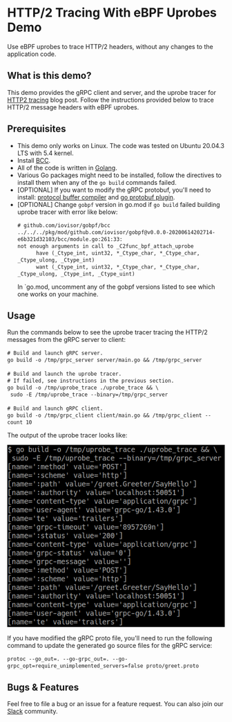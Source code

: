# HTTP/2 Tracing With eBPF Uprobes Demo

Use eBPF uprobes to trace HTTP/2 headers, without any changes to the application code.

## What is this demo?

This demo provides the gRPC client and server, and the uprobe tracer for
[HTTP2 tracing](https://blog.px.dev/http2-tracing) blog post. Follow the instructions provided below
to trace HTTP/2 message headers with eBPF uprobes.

## Prerequisites

* This demo only works on Linux. The code was tested on Ubuntu 20.04.3 LTS with 5.4 kernel.
* Install [BCC](https://github.com/iovisor/bcc/blob/master/INSTALL.md).
* All of the code is written in [Golang](https://go.dev/doc/install).
* Various Go packages might need to be installed, follow the directives to install them when any of
  the `go build` commands failed.
* [OPTIONAL] If you want to modify the gRPC protobuf, you'll need to install:
  [protocol buffer compiler](https://grpc.io/docs/protoc-installation/) and
  [go protobuf plugin](https://grpc.io/docs/languages/go/quickstart/).
* [OPTIONAL] Change `gobpf` version in go.mod if `go build` failed building uprobe tracer with error
  like below:
  ```
  # github.com/iovisor/gobpf/bcc
  ../../../pkg/mod/github.com/iovisor/gobpf@v0.0.0-20200614202714-e6b321d32103/bcc/module.go:261:33:
  not enough arguments in call to _C2func_bpf_attach_uprobe
        have (_Ctype_int, uint32, *_Ctype_char, *_Ctype_char, _Ctype_ulong, _Ctype_int)
        want (_Ctype_int, uint32, *_Ctype_char, *_Ctype_char, _Ctype_ulong, _Ctype_int, _Ctype_uint)
  ```
  In `go.mod, uncomment any of the gobpf versions listed to see which one works on your machine.

## Usage

Run the commands below to see the uprobe tracer tracing the HTTP/2 messages from the gRPC server to
client:

```
# Build and launch gRPC server.
go build -o /tmp/grpc_server server/main.go && /tmp/grpc_server

# Build and launch the uprobe tracer.
# If failed, see instructions in the previous section.
go build -o /tmp/uprobe_trace ./uprobe_trace && \
 sudo -E /tmp/uprobe_trace --binary=/tmp/grpc_server

# Build and launch gRPC client.
go build -o /tmp/grpc_client client/main.go && /tmp/grpc_client --count 10
```

The output of the uprobe tracer looks like:

<img src="images/uprobe_tracer_output.png" alt="Uprobe tracer output">

If you have modified the gRPC proto file, you'll need to run the following command to update the
generated go source files for the gRPC service:

```
protoc --go_out=. --go-grpc_out=. --go-grpc_opt=require_unimplemented_servers=false proto/greet.proto
```

## Bugs & Features

Feel free to file a bug or an issue for a feature request. You can also join our
[Slack](https://slackin.px.dev/) community.
